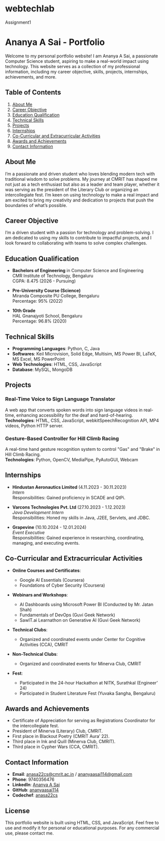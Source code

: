 # webtechlab
Assignment1
# Ananya A Sai - Portfolio

Welcome to my personal portfolio website! I am Ananya A Sai, a passionate Computer Science student, aspiring to make a real-world impact using technology. This website serves as a collection of my professional information, including my career objective, skills, projects, internships, achievements, and more.

## Table of Contents

1. [About Me](#about-me)
2. [Career Objective](#career-objective)
3. [Education Qualification](#education-qualification)
4. [Technical Skills](#technical-skills)
5. [Projects](#projects)
6. [Internships](#internships)
7. [Co-Curricular and Extracurricular Activities](#co-curricular-and-extracurricular-activities)
8. [Awards and Achievements](#awards-and-achievements)
9. [Contact Information](#contact-information)

## About Me

I’m a passionate and driven student who loves blending modern tech with traditional wisdom to solve problems. My journey at CMRIT has shaped me not just as a tech enthusiast but also as a leader and team player, whether it was serving as the president of the Literary Club or organizing an intercollegiate fest. I’m keen on using technology to make a real impact and am excited to bring my creativity and dedication to projects that push the boundaries of what’s possible.

## Career Objective

I’m a driven student with a passion for technology and problem-solving. I am dedicated to using my skills to contribute to impactful projects, and I look forward to collaborating with teams to solve complex challenges.

## Education Qualification

- **Bachelors of Engineering** in Computer Science and Engineering  
  CMR Institute of Technology, Bengaluru  
  CGPA: 8.475 (2026 - Pursuing)

- **Pre-University Course (Science)**  
  Miranda Composite PU College, Bengaluru  
  Percentage: 95% (2022)

- **10th Grade**  
  HAL Gnanajyoti School, Bengaluru  
  Percentage: 96.8% (2020)

## Technical Skills

- **Programming Languages**: Python, C, Java
- **Softwares**: Keil Microvision, Solid Edge, Multisim, MS Power BI, LaTeX, MS Excel, MS PowerPoint
- **Web Technologies**: HTML, CSS, JavaScript
- **Database**: MySQL, MongoDB

## Projects

### Real-Time Voice to Sign Language Translator
A web app that converts spoken words into sign language videos in real-time, enhancing accessibility for the deaf and hard-of-hearing.  
**Technologies**: HTML, CSS, JavaScript, webkitSpeechRecognition API, MP4 videos, Python HTTP server.

### Gesture-Based Controller for Hill Climb Racing
A real-time hand gesture recognition system to control "Gas" and "Brake" in Hill Climb Racing.  
**Technologies**: Python, OpenCV, MediaPipe, PyAutoGUI, Webcam

## Internships

- **Hindustan Aeronautics Limited** (4.11.2023 - 30.11.2023)  
  *Intern*  
  Responsibilities: Gained proficiency in SCADE and QtPi.

- **Varcons Technologies Pvt. Ltd** (27.10.2023 - 1.12.2023)  
  *Java Development Intern*  
  Responsibilities: Honed my skills in Java, J2EE, Servlets, and JDBC.

- **Grapevine** (10.10.2024 - 12.01.2024)  
  *Event Executive*  
  Responsibilities: Gained experience in researching, coordinating, managing, and executing events.

## Co-Curricular and Extracurricular Activities

- **Online Courses and Certificates**:  
  - Google AI Essentials (Coursera)  
  - Foundations of Cyber Security (Coursera)

- **Webinars and Workshops**:  
  - AI Dashboards using Microsoft Power BI (Conducted by Mr. Jatan Shah)  
  - Fundamentals of DevOps (Guvi Geek Network)  
  - SawIT.ai Learnathon on Generative AI (Guvi Geek Network)

- **Technical Clubs**:  
  - Organized and coordinated events under Center for Cognitive Activities (CCA), CMRIT

- **Non-Technical Clubs**:  
  - Organized and coordinated events for Minerva Club, CMRIT

- **Fest**:  
  - Participated in the 24-hour Hackathon at NITK, Surathkal (Engineer’ 24)  
  - Participated in Student Literature Fest (Yuvaka Sangha, Bengaluru)

## Awards and Achievements

- Certificate of Appreciation for serving as Registrations Coordinator for the intercollegiate fest.
- President of Minerva (Literary) Club, CMRIT.
- First place in Blackout Poetry (CMRIT Aura’ 22).
- Third place in Ink and Quill (Minerva Club, CMRIT).
- Third place in Cypher Wars (CCA, CMRIT).

## Contact Information

- **Email**: [anasa22cs@cmrit.ac.in](mailto:anasa22cs@cmrit.ac.in) / [ananyaasai114@gmail.com](mailto:ananyaasai114@gmail.com)
- **Phone**: 9740356476
- **LinkedIn**: [Ananya A Sai](https://www.linkedin.com/in/ananya-a-sai-25585a32b)
- **GitHub**: [ananyaasai114](https://github.com/ananyaasai114)
- **Codechef**: [anasa22cs](https://www.codechef.com/users/anasa22cs)

## License

This portfolio website is built using HTML, CSS, and JavaScript. Feel free to use and modify it for personal or educational purposes. For any commercial use, please contact me.


